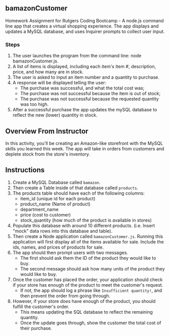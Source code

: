 ## bamazonCustomer
Homework Assignment for Rutgers Coding Bootcamp  -  A node.js command line app that creates a virtual shopping experience.
The app displays and updates a MySQL database, and uses Inquirer prompts to collect user input.

### Steps
1.  The user launches the program from the command line:  node bamazonCustomer.js.
2.  A list of items is displayed, including each item's item #, description, price, and how many are in stock.
3. The user is asked to input an item number and a quantity to purchase.
4. A response will be displayed telling the user:
    * The purchase was successful, and what the total cost was;
    * The purchase was not successful because the item is out of stock;
    * The purchase was not successful because the requested quantity was too high.
5. After a successful purchase the app updates the mySQL database to reflect the new (lower) quantity in stock.


## Overview From Instructor
In this activity, you'll be creating an Amazon-like storefront with the MySQL skills you learned this week. The app will take in orders from customers and deplete stock from the store's inventory.

## Instructions

1. Create a MySQL Database called `bamazon`.
2. Then create a Table inside of that database called `products`.
3. The products table should have each of the following columns:
   * item_id (unique id for each product)
   * product_name (Name of product)
   * department_name
   * price (cost to customer)
   * stock_quantity (how much of the product is available in stores)
4. Populate this database with around 10 different products. (i.e. Insert "mock" data rows into this database and table).
5. Then create a Node application called `bamazonCustomer.js`. Running this application will first display all of the items available for sale. Include the ids, names, and prices of products for sale.
6. The app should then prompt users with two messages.
   * The first should ask them the ID of the product they would like to buy.
   * The second message should ask how many units of the product they would like to buy.
7. Once the customer has placed the order, your application should check if your store has enough of the product to meet the customer's request.
   * If not, the app should log a phrase like `Insufficient quantity!`, and then prevent the order from going through.
8. However, if your store _does_ have enough of the product, you should fulfill the customer's order.
   * This means updating the SQL database to reflect the remaining quantity.
   * Once the update goes through, show the customer the total cost of their purchase.
